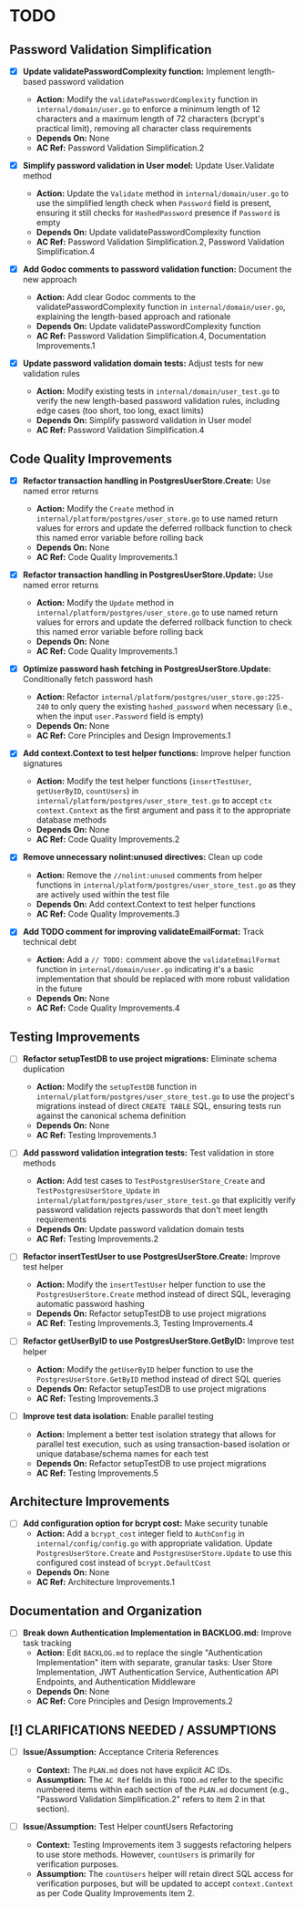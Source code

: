 # TODO

## Password Validation Simplification

- [x] **Update validatePasswordComplexity function:** Implement length-based password validation
  - **Action:** Modify the `validatePasswordComplexity` function in `internal/domain/user.go` to enforce a minimum length of 12 characters and a maximum length of 72 characters (bcrypt's practical limit), removing all character class requirements
  - **Depends On:** None
  - **AC Ref:** Password Validation Simplification.2

- [x] **Simplify password validation in User model:** Update User.Validate method
  - **Action:** Update the `Validate` method in `internal/domain/user.go` to use the simplified length check when `Password` field is present, ensuring it still checks for `HashedPassword` presence if `Password` is empty
  - **Depends On:** Update validatePasswordComplexity function
  - **AC Ref:** Password Validation Simplification.2, Password Validation Simplification.4

- [x] **Add Godoc comments to password validation function:** Document the new approach
  - **Action:** Add clear Godoc comments to the validatePasswordComplexity function in `internal/domain/user.go`, explaining the length-based approach and rationale
  - **Depends On:** Update validatePasswordComplexity function
  - **AC Ref:** Password Validation Simplification.4, Documentation Improvements.1

- [x] **Update password validation domain tests:** Adjust tests for new validation rules
  - **Action:** Modify existing tests in `internal/domain/user_test.go` to verify the new length-based password validation rules, including edge cases (too short, too long, exact limits)
  - **Depends On:** Simplify password validation in User model
  - **AC Ref:** Password Validation Simplification.4

## Code Quality Improvements

- [x] **Refactor transaction handling in PostgresUserStore.Create:** Use named error returns
  - **Action:** Modify the `Create` method in `internal/platform/postgres/user_store.go` to use named return values for errors and update the deferred rollback function to check this named error variable before rolling back
  - **Depends On:** None
  - **AC Ref:** Code Quality Improvements.1

- [x] **Refactor transaction handling in PostgresUserStore.Update:** Use named error returns
  - **Action:** Modify the `Update` method in `internal/platform/postgres/user_store.go` to use named return values for errors and update the deferred rollback function to check this named error variable before rolling back
  - **Depends On:** None
  - **AC Ref:** Code Quality Improvements.1

- [x] **Optimize password hash fetching in PostgresUserStore.Update:** Conditionally fetch password hash
  - **Action:** Refactor `internal/platform/postgres/user_store.go:225-240` to only query the existing `hashed_password` when necessary (i.e., when the input `user.Password` field is empty)
  - **Depends On:** None
  - **AC Ref:** Core Principles and Design Improvements.1

- [x] **Add context.Context to test helper functions:** Improve helper function signatures
  - **Action:** Modify the test helper functions (`insertTestUser`, `getUserByID`, `countUsers`) in `internal/platform/postgres/user_store_test.go` to accept `ctx context.Context` as the first argument and pass it to the appropriate database methods
  - **Depends On:** None
  - **AC Ref:** Code Quality Improvements.2

- [x] **Remove unnecessary nolint:unused directives:** Clean up code
  - **Action:** Remove the `//nolint:unused` comments from helper functions in `internal/platform/postgres/user_store_test.go` as they are actively used within the test file
  - **Depends On:** Add context.Context to test helper functions
  - **AC Ref:** Code Quality Improvements.3

- [x] **Add TODO comment for improving validateEmailFormat:** Track technical debt
  - **Action:** Add a `// TODO:` comment above the `validateEmailFormat` function in `internal/domain/user.go` indicating it's a basic implementation that should be replaced with more robust validation in the future
  - **Depends On:** None
  - **AC Ref:** Code Quality Improvements.4

## Testing Improvements

- [ ] **Refactor setupTestDB to use project migrations:** Eliminate schema duplication
  - **Action:** Modify the `setupTestDB` function in `internal/platform/postgres/user_store_test.go` to use the project's migrations instead of direct `CREATE TABLE` SQL, ensuring tests run against the canonical schema definition
  - **Depends On:** None
  - **AC Ref:** Testing Improvements.1

- [ ] **Add password validation integration tests:** Test validation in store methods
  - **Action:** Add test cases to `TestPostgresUserStore_Create` and `TestPostgresUserStore_Update` in `internal/platform/postgres/user_store_test.go` that explicitly verify password validation rejects passwords that don't meet length requirements
  - **Depends On:** Update password validation domain tests
  - **AC Ref:** Testing Improvements.2

- [ ] **Refactor insertTestUser to use PostgresUserStore.Create:** Improve test helper
  - **Action:** Modify the `insertTestUser` helper function to use the `PostgresUserStore.Create` method instead of direct SQL, leveraging automatic password hashing
  - **Depends On:** Refactor setupTestDB to use project migrations
  - **AC Ref:** Testing Improvements.3, Testing Improvements.4

- [ ] **Refactor getUserByID to use PostgresUserStore.GetByID:** Improve test helper
  - **Action:** Modify the `getUserByID` helper function to use the `PostgresUserStore.GetByID` method instead of direct SQL queries
  - **Depends On:** Refactor setupTestDB to use project migrations
  - **AC Ref:** Testing Improvements.3

- [ ] **Improve test data isolation:** Enable parallel testing
  - **Action:** Implement a better test isolation strategy that allows for parallel test execution, such as using transaction-based isolation or unique database/schema names for each test
  - **Depends On:** Refactor setupTestDB to use project migrations
  - **AC Ref:** Testing Improvements.5

## Architecture Improvements

- [ ] **Add configuration option for bcrypt cost:** Make security tunable
  - **Action:** Add a `bcrypt_cost` integer field to `AuthConfig` in `internal/config/config.go` with appropriate validation. Update `PostgresUserStore.Create` and `PostgresUserStore.Update` to use this configured cost instead of `bcrypt.DefaultCost`
  - **Depends On:** None
  - **AC Ref:** Architecture Improvements.1

## Documentation and Organization

- [ ] **Break down Authentication Implementation in BACKLOG.md:** Improve task tracking
  - **Action:** Edit `BACKLOG.md` to replace the single "Authentication Implementation" item with separate, granular tasks: User Store Implementation, JWT Authentication Service, Authentication API Endpoints, and Authentication Middleware
  - **Depends On:** None
  - **AC Ref:** Core Principles and Design Improvements.2

## [!] CLARIFICATIONS NEEDED / ASSUMPTIONS

- [ ] **Issue/Assumption:** Acceptance Criteria References
  - **Context:** The `PLAN.md` does not have explicit AC IDs.
  - **Assumption:** The `AC Ref` fields in this `TODO.md` refer to the specific numbered items within each section of the `PLAN.md` document (e.g., "Password Validation Simplification.2" refers to item 2 in that section).

- [ ] **Issue/Assumption:** Test Helper countUsers Refactoring
  - **Context:** Testing Improvements item 3 suggests refactoring helpers to use store methods. However, `countUsers` is primarily for verification purposes.
  - **Assumption:** The `countUsers` helper will retain direct SQL access for verification purposes, but will be updated to accept `context.Context` as per Code Quality Improvements item 2.
